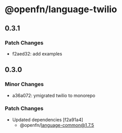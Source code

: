 # @openfn/language-twilio

## 0.3.1

### Patch Changes

- f2aed32: add examples

## 0.3.0

### Minor Changes

- a36a072: ymigrated twilio to monorepo

### Patch Changes

- Updated dependencies [f2a91a4]
  - @openfn/language-common@1.7.5
